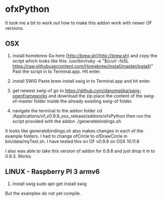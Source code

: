 ofxPython
=========

It took me a bit to work out how to make this addon work with newer OF versions.

OSX
---
1. install homebrew
Go here [http://brew.sh](http://brew.sh) and copy the script which looks like this:
/usr/bin/ruby -e "$(curl -fsSL https://raw.githubusercontent.com/Homebrew/install/master/install)"
Past the script in to Terminal.app.
Hit enter.

2. install SWIG
Paste     brew install swig     in to Terminal.app and hit enter.

3. get newest swig-of
go to https://github.com/danomatika/swig-openframeworks and download the zip
place the content of the swig-of-master folder inside the already exisiting swig-of folder.

4. navigate the terminal to the addon folder
cd /Applications/of_v0.9.8_osx_release/addons/ofxPython 
then run the script provided with the addon   ./generatebindings.sh

It looks like generatebindings.sh also makes changes in each of the example folders.
I had to change ofCircle to ofDrawCircle in bin/data/myTest.sh.
I have tested this on OF v0.9.8 on OSX 10.11.6

I also was able to take this version of addon for 0.9.8 and just drop it in to 0.9.3. Works.


LINUX - Raspberry PI 3 armv6
----------------------------

1. install swig
sudo apt-get install swig

But the examples do not yet compile.